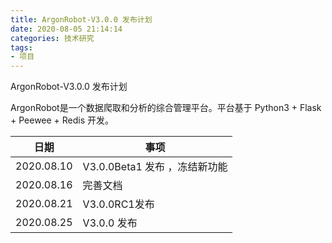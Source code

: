 ```yaml
---
title: ArgonRobot-V3.0.0 发布计划
date: 2020-08-05 21:14:14
categories: 技术研究
tags:
- 项目
---
```


ArgonRobot-V3.0.0 发布计划

ArgonRobot是一个数据爬取和分析的综合管理平台。平台基于 Python3 + Flask + Peewee + Redis 开发。

<!-- more -->

| 日期 | 事项 |
| ---- | ---- |
| 2020.08.10 | V3.0.0Beta1 发布 ，冻结新功能 |
| 2020.08.16 | 完善文档 |
| 2020.08.21 | V3.0.0RC1发布 |
| 2020.08.25 | V3.0.0 发布 |
